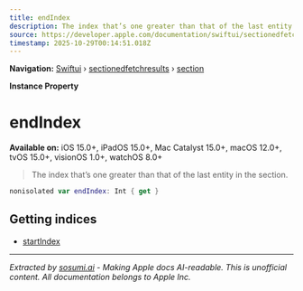 ```yaml
---
title: endIndex
description: The index that’s one greater than that of the last entity in the section.
source: https://developer.apple.com/documentation/swiftui/sectionedfetchresults/section/endindex
timestamp: 2025-10-29T00:14:51.018Z
---
```


**Navigation:** [Swiftui](/documentation/swiftui) › [sectionedfetchresults](/documentation/swiftui/sectionedfetchresults) › [section](/documentation/swiftui/sectionedfetchresults/section)

**Instance Property**

# endIndex

**Available on:** iOS 15.0+, iPadOS 15.0+, Mac Catalyst 15.0+, macOS 12.0+, tvOS 15.0+, visionOS 1.0+, watchOS 8.0+

> The index that’s one greater than that of the last entity in the section.

```swift
nonisolated var endIndex: Int { get }
```

## Getting indices

- [startIndex](/documentation/swiftui/sectionedfetchresults/section/startindex)

---

*Extracted by [sosumi.ai](https://sosumi.ai) - Making Apple docs AI-readable.*
*This is unofficial content. All documentation belongs to Apple Inc.*
